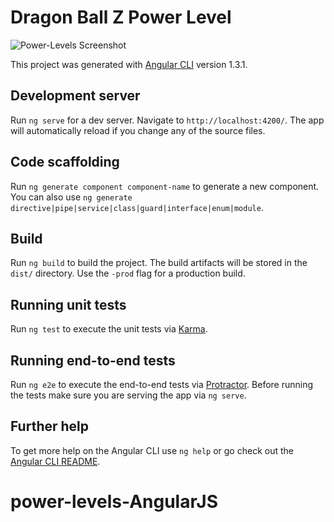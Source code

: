 # Dragon Ball Z Power Level

![Power-Levels Screenshot](https://photos-4.dropbox.com/t/2/AAD0MUFgZ8ZNfuGBURQKLs4_ksPukrs2oQ-I5TFwLfzMLw/12/122407322/png/32x32/1/_/1/2/Screen%20Shot%202017-09-15%20at%2010.51.23%20AM.png/EPHrqF4Y6cMBIAIoAg/HDEZAr-y-u--MNeSMuStsV2WdiClmpZG112uXVwPZDQ?size=1600x1200&size_mode=3)

This project was generated with [Angular CLI](https://github.com/angular/angular-cli) version 1.3.1.

## Development server

Run `ng serve` for a dev server. Navigate to `http://localhost:4200/`. The app will automatically reload if you change any of the source files.

## Code scaffolding

Run `ng generate component component-name` to generate a new component. You can also use `ng generate directive|pipe|service|class|guard|interface|enum|module`.

## Build

Run `ng build` to build the project. The build artifacts will be stored in the `dist/` directory. Use the `-prod` flag for a production build.

## Running unit tests

Run `ng test` to execute the unit tests via [Karma](https://karma-runner.github.io).

## Running end-to-end tests

Run `ng e2e` to execute the end-to-end tests via [Protractor](http://www.protractortest.org/).
Before running the tests make sure you are serving the app via `ng serve`.

## Further help

To get more help on the Angular CLI use `ng help` or go check out the [Angular CLI README](https://github.com/angular/angular-cli/blob/master/README.md).
# power-levels-AngularJS
